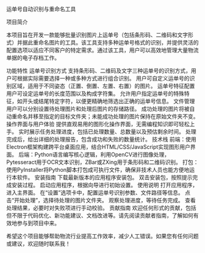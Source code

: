 运单号自动识别与重命名工具

项目简介

本项目旨在开发一款能够批量识别图片上运单号（包括条形码、二维码和文字形式）并据此重命名图片的工具。该工具支持多种运单号格式的识别，并提供灵活的配置选项以适应不同客户的特定需求。通过该工具，用户可以高效地管理大量物流单据的电子存档工作。

功能特性
运单号识别方式
支持条形码、二维码及文字三种运单号的识别方式，用户可根据实际需要选择一种或多种方式进行组合识别。
用户可自定义运单号的识别区域，适用于不同姿态（正置、倒置、左置、右置）的图片。
运单号特征配置
用户可设定运单号的长度范围以及构成字符集。
允许用户指定运单号的特殊特征，如开头或结尾特定字符，以便更精确地筛选出正确的运单号信息。
文件管理
用户可以分别设置待处理图片和处理后图片的存储路径。
成功处理的图片将被自动重命名并移至指定的目标文件夹；未能成功处理的图片保持在原始文件夹不变。
操作界面与用户体验
提供直观易用的图形化操作界面，无需编程知识即可轻松上手。
实时展示任务处理进度，包括已处理数量、总数量以及预估剩余时间。
处理完成后，给出详细的处理报告，包含成功和失败的数量统计。
技术栈
前端：使用Electron框架构建跨平台桌面应用，结合HTML/CSS/JavaScript实现图形用户界面。
后端：Python语言编写核心逻辑，利用OpenCV进行图像处理，Pytesseract用于OCR文本识别，ZBar或ZXing用于条形码和二维码识别。
打包：使用PyInstaller将Python脚本打包成可执行文件，确保非技术人员也能方便地运行本软件。
安装指南
下载最新版本的应用程序安装包。
双击安装包，按照提示完成安装过程。
启动应用程序，根据向导进行初始设置。
使用说明
打开应用程序，进入主界面。
在“设置”选项卡中，配置运单号识别参数、文件路径等信息。
点击“开始处理”，选择待处理的图片文件夹。
观察处理进度，等待任务完成。
查看处理结果，必要时对失败项进行手动校验。
贡献指南
欢迎任何形式的贡献，包括但不限于代码优化、新功能建议、文档改进等。请先阅读贡献者指南，了解如何有效地参与到项目中来。

希望这个项目能够帮助物流行业提高工作效率，减少人工错误。如果您有任何问题或建议，欢迎随时联系我！
